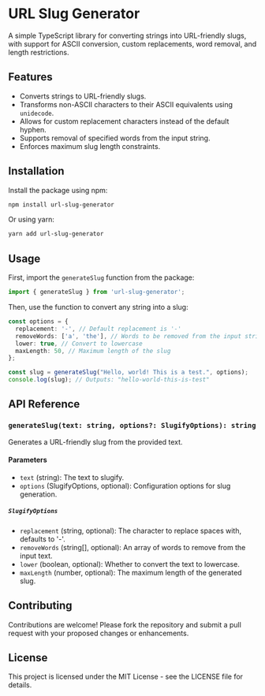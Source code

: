 # URL Slug Generator

A simple TypeScript library for converting strings into URL-friendly slugs, with support for ASCII conversion, custom replacements, word removal, and length restrictions.

## Features

- Converts strings to URL-friendly slugs.
- Transforms non-ASCII characters to their ASCII equivalents using `unidecode`.
- Allows for custom replacement characters instead of the default hyphen.
- Supports removal of specified words from the input string.
- Enforces maximum slug length constraints.

## Installation

Install the package using npm:

```bash
npm install url-slug-generator
```

Or using yarn:

```bash
yarn add url-slug-generator
```

## Usage

First, import the `generateSlug` function from the package:

```typescript
import { generateSlug } from 'url-slug-generator';
```

Then, use the function to convert any string into a slug:

```typescript
const options = {
  replacement: '-', // Default replacement is '-'
  removeWords: ['a', 'the'], // Words to be removed from the input string
  lower: true, // Convert to lowercase
  maxLength: 50, // Maximum length of the slug
};

const slug = generateSlug("Hello, world! This is a test.", options);
console.log(slug); // Outputs: "hello-world-this-is-test"
```

## API Reference

### `generateSlug(text: string, options?: SlugifyOptions): string`

Generates a URL-friendly slug from the provided text.

#### Parameters

- `text` (string): The text to slugify.
- `options` (SlugifyOptions, optional): Configuration options for slug generation.

##### `SlugifyOptions`

- `replacement` (string, optional): The character to replace spaces with, defaults to '-'.
- `removeWords` (string[], optional): An array of words to remove from the input text.
- `lower` (boolean, optional): Whether to convert the text to lowercase.
- `maxLength` (number, optional): The maximum length of the generated slug.

## Contributing

Contributions are welcome! Please fork the repository and submit a pull request with your proposed changes or enhancements.

## License

This project is licensed under the MIT License - see the LICENSE file for details.
